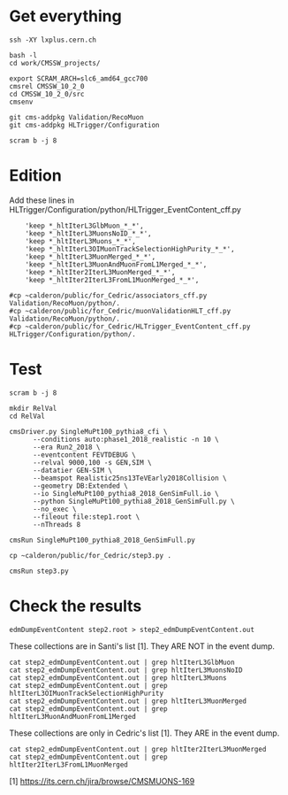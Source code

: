 # Get everything

    ssh -XY lxplus.cern.ch

    bash -l
    cd work/CMSSW_projects/

    export SCRAM_ARCH=slc6_amd64_gcc700
    cmsrel CMSSW_10_2_0
    cd CMSSW_10_2_0/src
    cmsenv

    git cms-addpkg Validation/RecoMuon
    git cms-addpkg HLTrigger/Configuration

    scram b -j 8


# Edition

Add these lines in HLTrigger/Configuration/python/HLTrigger_EventContent_cff.py

        'keep *_hltIterL3GlbMuon_*_*',
        'keep *_hltIterL3MuonsNoID_*_*',
        'keep *_hltIterL3Muons_*_*',
        'keep *_hltIterL3OIMuonTrackSelectionHighPurity_*_*',
        'keep *_hltIterL3MuonMerged_*_*',
        'keep *_hltIterL3MuonAndMuonFromL1Merged_*_*',
        'keep *_hltIter2IterL3MuonMerged_*_*',
        'keep *_hltIter2IterL3FromL1MuonMerged_*_*',

    #cp ~calderon/public/for_Cedric/associators_cff.py             Validation/RecoMuon/python/.
    #cp ~calderon/public/for_Cedric/muonValidationHLT_cff.py       Validation/RecoMuon/python/.
    #cp ~calderon/public/for_Cedric/HLTrigger_EventContent_cff.py  HLTrigger/Configuration/python/.


# Test

    scram b -j 8

    mkdir RelVal
    cd RelVal

    cmsDriver.py SingleMuPt100_pythia8_cfi \
 	      --conditions auto:phase1_2018_realistic -n 10 \
	      --era Run2_2018 \
	      --eventcontent FEVTDEBUG \
	      --relval 9000,100 -s GEN,SIM \
	      --datatier GEN-SIM \
	      --beamspot Realistic25ns13TeVEarly2018Collision \
	      --geometry DB:Extended \
	      --io SingleMuPt100_pythia8_2018_GenSimFull.io \
	      --python SingleMuPt100_pythia8_2018_GenSimFull.py \
	      --no_exec \
	      --fileout file:step1.root \
	      --nThreads 8

    cmsRun SingleMuPt100_pythia8_2018_GenSimFull.py

    cp ~calderon/public/for_Cedric/step3.py .

    cmsRun step3.py


# Check the results

    edmDumpEventContent step2.root > step2_edmDumpEventContent.out

These collections are in Santi's list [1]. They ARE NOT in the event dump.

    cat step2_edmDumpEventContent.out | grep hltIterL3GlbMuon
    cat step2_edmDumpEventContent.out | grep hltIterL3MuonsNoID
    cat step2_edmDumpEventContent.out | grep hltIterL3Muons
    cat step2_edmDumpEventContent.out | grep hltIterL3OIMuonTrackSelectionHighPurity
    cat step2_edmDumpEventContent.out | grep hltIterL3MuonMerged
    cat step2_edmDumpEventContent.out | grep hltIterL3MuonAndMuonFromL1Merged

These collections are only in Cedric's list [1]. They ARE in the event dump.

    cat step2_edmDumpEventContent.out | grep hltIter2IterL3MuonMerged
    cat step2_edmDumpEventContent.out | grep hltIter2IterL3FromL1MuonMerged

[1] https://its.cern.ch/jira/browse/CMSMUONS-169

